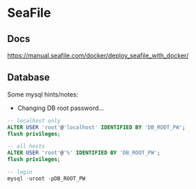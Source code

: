 # SeaFile

## Docs

https://manual.seafile.com/docker/deploy_seafile_with_docker/

## Database

Some mysql hints/notes:

- Changing DB root password...

```sql
-- localhost only
ALTER USER 'root'@'localhost' IDENTIFIED BY 'DB_ROOT_PW';
flush privileges;

-- all hosts
ALTER USER 'root'@'%' IDENTIFIED BY 'DB_ROOT_PW';
flush privileges;

-- login
mysql -uroot -pDB_ROOT_PW
```
